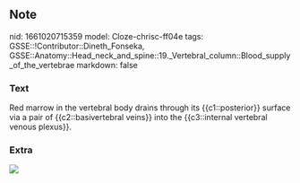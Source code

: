 ## Note
nid: 1661020715359
model: Cloze-chrisc-ff04e
tags: GSSE::!Contributor::Dineth_Fonseka, GSSE::Anatomy::Head_neck_and_spine::19._Vertebral_column::Blood_supply_of_the_vertebrae
markdown: false

### Text
<div>
  Red marrow in the vertebral body drains through its
  {{c1::posterior}} surface via a pair of {{c2::basivertebral
  veins}} into the {{c3::internal vertebral venous plexus}}.
</div>

### Extra
<img src="b2e998154cd109fa2fb29016c8c06c45.jpg">
